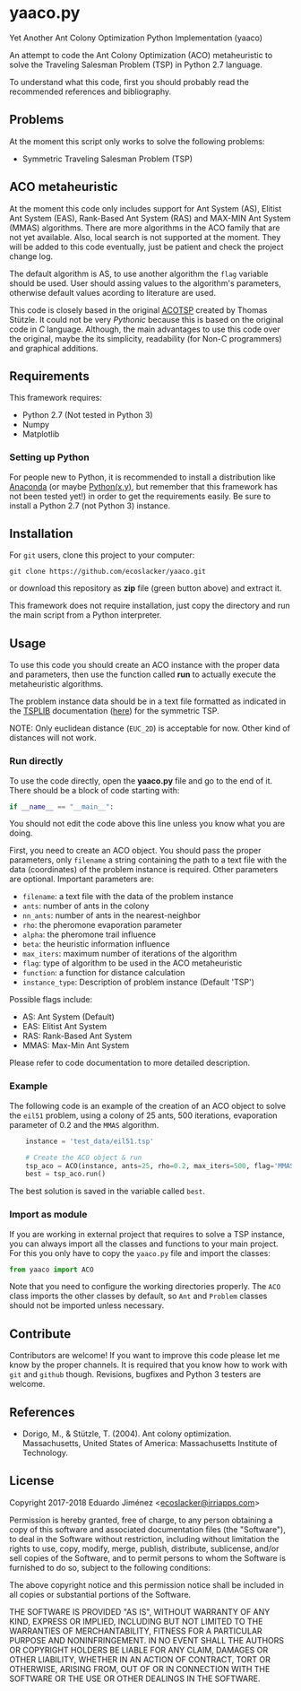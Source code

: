 # yaaco.py
Yet Another Ant Colony Optimization Python Implementation (yaaco)

An attempt to code the Ant Colony Optimization (ACO) metaheuristic to solve 
the Traveling Salesman Problem (TSP) in Python 2.7 language.

To understand what this code, first you should probably read the recommended 
references and bibliography.

## Problems

At the moment this script only works to solve the following problems:
* Symmetric Traveling Salesman Problem (TSP)

## ACO metaheuristic

At the moment this code only includes support for Ant System (AS), Elitist Ant 
System (EAS), Rank-Based Ant System (RAS) and MAX-MIN Ant System (MMAS) 
algorithms. There are more algorithms in the ACO family that are not yet 
available. Also, local search is not supported at the moment. They will be 
added to this code eventually, just be patient and check the project change 
log.

The default algorithm is AS, to use another algorithm the `flag` variable 
should be used. User should assing values to the algorithm's parameters, 
otherwise default values acording to literature are used.

This code is closely based in the original 
[ACOTSP](http://www.aco-metaheuristic.org/aco-code/public-software.html) 
created by Thomas Stützle. It could not be very *Pythonic* because this is 
based on the original code in *C* language. Although, the main advantages to 
use this code over the original, maybe the its simplicity, readability (for 
Non-C programmers) and graphical additions.

## Requirements

This framework requires:
* Python 2.7 (Not tested in Python 3)
* Numpy
* Matplotlib

### Setting up Python

For people new to Python, it is recommended to install a distribution like 
[Anaconda](https://www.anaconda.com/) (or maybe 
[Python(x,y)](https://python-xy.github.io/), but remember that this framework 
has not been tested yet!) in order to get the requirements easily. Be sure to 
install a Python 2.7 (not Python 3) instance.

## Installation

For `git` users, clone this project to your computer:

```
git clone https://github.com/ecoslacker/yaaco.git
```

or download this repository as **zip** file (green button above) and extract 
it.

This framework does not require installation, just copy the directory and run 
the main script from a Python interpreter.

## Usage

To use this code you should create an ACO instance with the proper data and 
parameters, then use the function called **run** to actually execute the 
metaheuristic algorithms.

The problem instance data should be in a text file formatted as indicated in
the [TSPLIB](https://www.iwr.uni-heidelberg.de/groups/comopt/software/TSPLIB95/) 
documentation 
([here](https://www.iwr.uni-heidelberg.de/groups/comopt/software/TSPLIB95/tsp95.pdf)) 
for the symmetric TSP.

NOTE: Only euclidean distance (`EUC_2D`) is acceptable for now. Other kind of 
distances will not work.

### Run directly

To use the code directly, open the **yaaco.py** file and go to the end of it.
There should be a block of code starting with:

```python
if __name__ == "__main__":
```

You should not edit the code above this line unless you know what you are doing.

First, you need to create an ACO object. You should pass the proper parameters,
only `filename` a string containing the path to a text file with the data 
(coordinates) of the problem instance is required.
Other parameters are optional. Important parameters are:

* `filename`: a text file with the data of the problem instance
* `ants`: number of ants in the colony
* `nn_ants`: number of ants in the nearest-neighbor
* `rho`: the pheromone evaporation parameter
* `alpha`: the pheromone trail influence
* `beta`: the heuristic information influence
* `max_iters`: maximum number of iterations of the algorithm
* `flag`: type of algorithm to be used in the ACO metaheuristic
* `function`: a function for distance calculation
* `instance_type`: Description of problem instance (Default 'TSP')

Possible flags include:

* AS: Ant System (Default)
* EAS: Elitist Ant System
* RAS: Rank-Based Ant System
* MMAS: Max-Min Ant System

Please refer to code documentation to more detailed description.

### Example

The following code is an example of the creation of an ACO object to solve the 
`eil51` problem, using a colony of 25 ants, 500 iterations, evaporation 
parameter of 0.2 and the `MMAS` algorithm.

```python
    instance = 'test_data/eil51.tsp'

    # Create the ACO object & run
    tsp_aco = ACO(instance, ants=25, rho=0.2, max_iters=500, flag='MMAS')
    best = tsp_aco.run()
```

The best solution is saved in the variable called `best`.

### Import as module

If you are working in external project that requires to solve a TSP instance,
you can always import all the classes and functions to your main project. For
this you only have to copy the `yaaco.py` file and import the classes:

```python
from yaaco import ACO
```

Note that you need to configure the working directories properly.
The `ACO` class imports the other classes by default, so `Ant` and `Problem` 
classes should not be imported unless necessary.

## Contribute

Contributors are welcome! If you want to improve this code please let me know 
by the proper channels. It is required that you know how to work with `git` 
and `github` though. Revisions, bugfixes and Python 3 testers are welcome.

## References

*  Dorigo, M., & Stützle, T. (2004). Ant colony optimization. Massachusetts, 
  United States of America: Massachusetts Institute of Technology.

## License

Copyright 2017-2018 Eduardo Jiménez &lt;<ecoslacker@irriapps.com>&gt;

Permission is hereby granted, free of charge, to any person obtaining a copy 
of this software and associated documentation files (the "Software"), to deal 
in the Software without restriction, including without limitation the rights 
to use, copy, modify, merge, publish, distribute, sublicense, and/or sell 
copies of the Software, and to permit persons to whom the Software is 
furnished to do so, subject to the following conditions:

The above copyright notice and this permission notice shall be included in all 
copies or substantial portions of the Software.

THE SOFTWARE IS PROVIDED "AS IS", WITHOUT WARRANTY OF ANY KIND, EXPRESS OR 
IMPLIED, INCLUDING BUT NOT LIMITED TO THE WARRANTIES OF MERCHANTABILITY, 
FITNESS FOR A PARTICULAR PURPOSE AND NONINFRINGEMENT. IN NO EVENT SHALL THE 
AUTHORS OR COPYRIGHT HOLDERS BE LIABLE FOR ANY CLAIM, DAMAGES OR OTHER 
LIABILITY, WHETHER IN AN ACTION OF CONTRACT, TORT OR OTHERWISE, ARISING FROM, 
OUT OF OR IN CONNECTION WITH THE SOFTWARE OR THE USE OR OTHER DEALINGS IN THE 
SOFTWARE.
